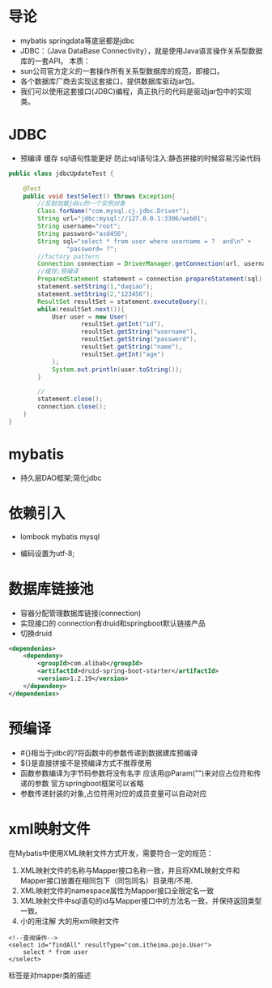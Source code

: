 # 导论
- mybatis springdata等底层都是jdbc
- JDBC：（Java DataBase Connectivity），就是使用Java语言操作关系型数据库的一套API。
本质：
- sun公司官方定义的一套操作所有关系型数据库的规范，即接口。
- 各个数据库厂商去实现这套接口，提供数据库驱动jar包。
- 我们可以使用这套接口(JDBC)编程，真正执行的代码是驱动jar包中的实现类。

# JDBC
- 预编译
缓存 sql语句性能更好
防止sql语句注入:静态拼接的时候容易污染代码
```java
public class jdbcUpdateTest {
    
    @Test
    public void testSelect() throws Exception{
        //反射加载jdbc的一个实例对象
        Class.forName("com.mysql.cj.jdbc.Driver");
        String url="jdbc:mysql://127.0.0.1:3306/web01";
        String username="root";
        String password="asd456";
        String sql="select * from user where username = ?  and\n" +
                "password= ?";
        //factory pattern 
        Connection connection = DriverManager.getConnection(url, username, password);
        //缓存;预编译
        PreparedStatement statement = connection.prepareStatement(sql);
        statement.setString(1,"daqiao");
        statement.setString(2,"123456");
        ResultSet resultSet = statement.executeQuery();
        while(resultSet.next()){
            User user = new User(
                    resultSet.getInt("id"),
                    resultSet.getString("username"),
                    resultSet.getString("password"),
                    resultSet.getString("name"),
                    resultSet.getInt("age")
            );
            System.out.println(user.toString());
        }

        //
        statement.close();
        connection.close();
    }
}
```

# mybatis
- 持久层DAO框架;简化jdbc

# 依赖引入
- lombook mybatis mysql

- 编码设置为utf-8;

#

# 数据库链接池
- 容器分配管理数据库链接(connection)
- 实现接口的 connection有druid和springboot默认链接产品
- 切换druid
```xml
<dependenies>
    <dependeny>
        <groupId>com.alibab</groupId>
        <artifactId>druid-spring-boot-starter</artifactId>
        <version>1.2.19</version>
    </dependeny>
</dependenies>

```

# 

# 预编译
- #{}相当于jdbc的?将函数中的参数传递到数据建库预编译
- ${}是直接拼接不是预编译方式不推荐使用
- 函数参数编译为字节码参数将没有名字 应该用@Param("")来对应占位符和传递的参数 官方springboot框架可以省略
- 参数传递封装的对象,占位符用对应的成员变量可以自动对应

# xml映射文件
在Mybatis中使用XML映射文件方式开发，需要符合一定的规范：
1. XML映射文件的名称与Mapper接口名称一致，并且将XML映射文件和Mapper接口放置在相同包下（同包同名）目录用/不用.
2. XML映射文件的namespace属性为Mapper接口全限定名一致
3. XML映射文件中sql语句的id与Mapper接口中的方法名一致，并保持返回类型一致。
4. 小的用注解 大的用xml映射文件

<?xml version="1.0" encoding="UTF-8" ?>
<!DOCTYPE mapper
        PUBLIC "-//mybatis.org//DTD Mapper 3.0//EN"
        "https://mybatis.org/dtd/mybatis-3-mapper.dtd">
<mapper namespace="com.itheima.mapper.EmpMapper">

    <!--查询操作-->
    <select id="findAll" resultType="com.itheima.pojo.User">
        select * from user
    </select>
    
</mapper>

标签是对mapper类的描述
